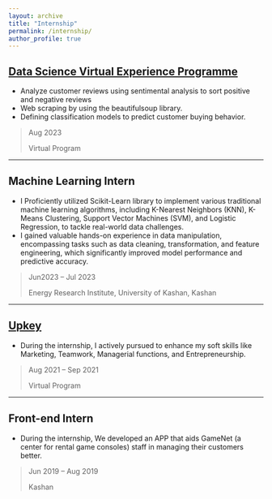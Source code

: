 ```yaml
---
layout: archive
title: "Internship"
permalink: /internship/
author_profile: true
---
```



## [Data Science Virtual Experience Programme](https://drive.google.com/file/d/1EwAnJL6aCksZyZEfkkHkDRcdhZj7ogyi/view)

- Analyze customer reviews using sentimental analysis to sort positive and negative reviews
- Web scraping by using the beautifulsoup library.
- Defining classification models to predict customer buying behavior.
> Aug 2023
>
> Virtual Program

***********************

## Machine Learning Intern
- I Proficiently utilized Scikit-Learn library to implement various traditional machine learning algorithms,
including K-Nearest Neighbors (KNN), K-Means Clustering, Support Vector Machines (SVM), and Logistic
Regression, to tackle real-world data challenges.
- I gained valuable hands-on experience in data manipulation, encompassing tasks such as data cleaning,
transformation, and feature engineering, which significantly improved model performance and predictive
accuracy.
> Jun2023 – Jul 2023
>
> Energy Research Institute, University of Kashan, Kashan

****************


## [Upkey](https://drive.google.com/file/d/1-XOX1dySZ4QR7vfi11Hxo2gkxduBvVsX/view?usp=sharing)
- During the internship, I actively pursued to enhance my soft skills like Marketing, Teamwork, Managerial
functions, and Entrepreneurship.
>Aug 2021 – Sep 2021
>
> Virtual Program



____

## Front-end Intern
- During the internship, We developed an APP that aids GameNet (a center for rental game consoles) staff in
managing their customers better.
> Jun 2019 – Aug 2019
>
> Kashan